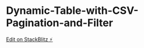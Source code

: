 # Dynamic-Table-with-CSV-Pagination-and-Filter

[Edit on StackBlitz ⚡️](https://stackblitz.com/edit/angular-ajyem4)